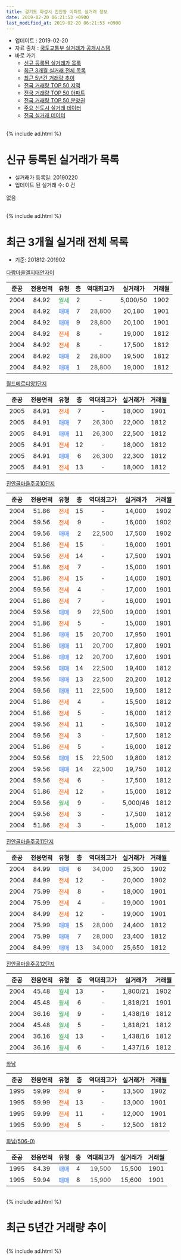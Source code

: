 ```yaml
---
title: 경기도 화성시 진안동 아파트 실거래 정보
date: 2019-02-20 06:21:53 +0900
last_modified_at: 2019-02-20 06:21:53 +0900
---
```


* 업데이트 : 2019-02-20
* 자료 출처 : [국토교통부 실거래가 공개시스템](http://rt.molit.go.kr)
* 바로 가기
    * [신규 등록된 실거래가 목록](#신규-등록된-실거래가-목록)
    * [최근 3개월 실거래 전체 목록](#최근-3개월-실거래-전체-목록)
    * [최근 5년간 거래량 추이](#최근-5년간-거래량-추이)
    * [전국 거래량 TOP 50 지역](https://inasie.github.io/apt-trade-info/최근-3개월-전국에서-가장-거래가-많이-발생한-지역)
    * [전국 거래량 TOP 50 아파트](https://inasie.github.io/apt-trade-info/최근-3개월-전국에서-가장-거래가-많이-발생한-아파트)
    * [전국 거래량 TOP 50 분양권](https://inasie.github.io/apt-trade-info/최근-3개월-전국에서-가장-거래가-많이-발생한-분양권)
    * [주요 신도시 실거래 데이터](https://inasie.github.io/apt-trade-info/주요-신도시)
    * [전국 실거래 데이터](https://inasie.github.io/apt-trade-info/전국)
<br>
{% include ad.html %}
<br>

# 신규 등록된 실거래가 목록
* 실거래가 등록일: 20190220
* 업데이트 된 실거래 수: 0 건

없음

<br>
{% include ad.html %}
<br>

# 최근 3개월 실거래 전체 목록
* 기준: 201812-201902


[다람마을엘지태안자이](https://search.naver.com/search.naver?query=%EA%B2%BD%EA%B8%B0%EB%8F%84+%ED%99%94%EC%84%B1%EC%8B%9C+%EC%A7%84%EC%95%88%EB%8F%99+%EB%8B%A4%EB%9E%8C%EB%A7%88%EC%9D%84%EC%97%98%EC%A7%80%ED%83%9C%EC%95%88%EC%9E%90%EC%9D%B4)

|준공|전용면적|유형|층|역대최고가|실거래가|거래월|
|:---:|:---:|:---:|:---:|:---:|:---:|:---:|
|2004|84.92|<span style="color:#34a853">월세</span>|2|<span style="color:#444444">-</span>|5,000/50|1902|
|2004|84.92|<span style="color:#4285f3">매매</span>|7|<span style="color:#444444">28,800</span>|20,180|1901|
|2004|84.92|<span style="color:#4285f3">매매</span>|9|<span style="color:#444444">28,800</span>|20,100|1901|
|2004|84.92|<span style="color:#ff5a00">전세</span>|8|<span style="color:#444444">-</span>|19,000|1812|
|2004|84.92|<span style="color:#ff5a00">전세</span>|8|<span style="color:#444444">-</span>|17,500|1812|
|2004|84.92|<span style="color:#4285f3">매매</span>|2|<span style="color:#444444">28,800</span>|19,500|1812|
|2004|84.92|<span style="color:#4285f3">매매</span>|1|<span style="color:#444444">28,800</span>|19,000|1812|

[월드메르디앙1단지](https://search.naver.com/search.naver?query=%EA%B2%BD%EA%B8%B0%EB%8F%84+%ED%99%94%EC%84%B1%EC%8B%9C+%EC%A7%84%EC%95%88%EB%8F%99+%EC%9B%94%EB%93%9C%EB%A9%94%EB%A5%B4%EB%94%94%EC%95%991%EB%8B%A8%EC%A7%80)

|준공|전용면적|유형|층|역대최고가|실거래가|거래월|
|:---:|:---:|:---:|:---:|:---:|:---:|:---:|
|2005|84.91|<span style="color:#ff5a00">전세</span>|7|<span style="color:#444444">-</span>|18,000|1901|
|2005|84.91|<span style="color:#4285f3">매매</span>|7|<span style="color:#444444">26,300</span>|22,000|1812|
|2005|84.91|<span style="color:#4285f3">매매</span>|11|<span style="color:#444444">26,300</span>|22,500|1812|
|2005|84.91|<span style="color:#ff5a00">전세</span>|12|<span style="color:#444444">-</span>|18,000|1812|
|2005|84.91|<span style="color:#4285f3">매매</span>|6|<span style="color:#444444">26,300</span>|22,300|1812|
|2005|84.91|<span style="color:#ff5a00">전세</span>|13|<span style="color:#444444">-</span>|18,000|1812|

[진안골마을주공10단지](https://search.naver.com/search.naver?query=%EA%B2%BD%EA%B8%B0%EB%8F%84+%ED%99%94%EC%84%B1%EC%8B%9C+%EC%A7%84%EC%95%88%EB%8F%99+%EC%A7%84%EC%95%88%EA%B3%A8%EB%A7%88%EC%9D%84%EC%A3%BC%EA%B3%B510%EB%8B%A8%EC%A7%80)

|준공|전용면적|유형|층|역대최고가|실거래가|거래월|
|:---:|:---:|:---:|:---:|:---:|:---:|:---:|
|2004|51.86|<span style="color:#ff5a00">전세</span>|15|<span style="color:#444444">-</span>|14,000|1902|
|2004|59.56|<span style="color:#ff5a00">전세</span>|9|<span style="color:#444444">-</span>|16,000|1902|
|2004|59.56|<span style="color:#4285f3">매매</span>|2|<span style="color:#444444">22,500</span>|17,500|1902|
|2004|51.86|<span style="color:#ff5a00">전세</span>|15|<span style="color:#444444">-</span>|16,000|1901|
|2004|59.56|<span style="color:#ff5a00">전세</span>|14|<span style="color:#444444">-</span>|17,500|1901|
|2004|51.86|<span style="color:#ff5a00">전세</span>|7|<span style="color:#444444">-</span>|15,000|1901|
|2004|51.86|<span style="color:#ff5a00">전세</span>|15|<span style="color:#444444">-</span>|14,000|1901|
|2004|59.56|<span style="color:#ff5a00">전세</span>|4|<span style="color:#444444">-</span>|17,000|1901|
|2004|51.86|<span style="color:#ff5a00">전세</span>|7|<span style="color:#444444">-</span>|16,000|1901|
|2004|59.56|<span style="color:#4285f3">매매</span>|9|<span style="color:#444444">22,500</span>|19,000|1901|
|2004|51.86|<span style="color:#ff5a00">전세</span>|5|<span style="color:#444444">-</span>|15,000|1901|
|2004|51.86|<span style="color:#4285f3">매매</span>|15|<span style="color:#444444">20,700</span>|17,950|1901|
|2004|51.86|<span style="color:#4285f3">매매</span>|11|<span style="color:#444444">20,700</span>|17,800|1901|
|2004|51.86|<span style="color:#4285f3">매매</span>|12|<span style="color:#444444">20,700</span>|17,600|1901|
|2004|59.56|<span style="color:#4285f3">매매</span>|14|<span style="color:#444444">22,500</span>|19,400|1812|
|2004|59.56|<span style="color:#4285f3">매매</span>|13|<span style="color:#444444">22,500</span>|20,200|1812|
|2004|59.56|<span style="color:#4285f3">매매</span>|11|<span style="color:#444444">22,500</span>|19,500|1812|
|2004|51.86|<span style="color:#ff5a00">전세</span>|4|<span style="color:#444444">-</span>|15,500|1812|
|2004|51.86|<span style="color:#ff5a00">전세</span>|5|<span style="color:#444444">-</span>|16,000|1812|
|2004|59.56|<span style="color:#ff5a00">전세</span>|11|<span style="color:#444444">-</span>|16,500|1812|
|2004|59.56|<span style="color:#ff5a00">전세</span>|3|<span style="color:#444444">-</span>|17,500|1812|
|2004|51.86|<span style="color:#ff5a00">전세</span>|5|<span style="color:#444444">-</span>|16,000|1812|
|2004|59.56|<span style="color:#4285f3">매매</span>|15|<span style="color:#444444">22,500</span>|19,800|1812|
|2004|59.56|<span style="color:#4285f3">매매</span>|14|<span style="color:#444444">22,500</span>|19,750|1812|
|2004|59.56|<span style="color:#ff5a00">전세</span>|6|<span style="color:#444444">-</span>|17,500|1812|
|2004|51.86|<span style="color:#ff5a00">전세</span>|12|<span style="color:#444444">-</span>|15,000|1812|
|2004|59.56|<span style="color:#34a853">월세</span>|9|<span style="color:#444444">-</span>|5,000/46|1812|
|2004|59.56|<span style="color:#ff5a00">전세</span>|3|<span style="color:#444444">-</span>|17,500|1812|
|2004|51.86|<span style="color:#ff5a00">전세</span>|3|<span style="color:#444444">-</span>|15,000|1812|


<script async src="//pagead2.googlesyndication.com/pagead/js/adsbygoogle.js"></script>
<!-- 기본 -->
<ins class="adsbygoogle"
     style="display:block"
     data-ad-client="ca-pub-2446590836940007"
     data-ad-slot="1659523306"
     data-ad-format="auto"
     data-full-width-responsive="true"></ins>
<script>
(adsbygoogle = window.adsbygoogle || []).push({});
</script>


[진안골마을주공11단지](https://search.naver.com/search.naver?query=%EA%B2%BD%EA%B8%B0%EB%8F%84+%ED%99%94%EC%84%B1%EC%8B%9C+%EC%A7%84%EC%95%88%EB%8F%99+%EC%A7%84%EC%95%88%EA%B3%A8%EB%A7%88%EC%9D%84%EC%A3%BC%EA%B3%B511%EB%8B%A8%EC%A7%80)

|준공|전용면적|유형|층|역대최고가|실거래가|거래월|
|:---:|:---:|:---:|:---:|:---:|:---:|:---:|
|2004|84.99|<span style="color:#4285f3">매매</span>|6|<span style="color:#444444">34,000</span>|25,300|1902|
|2004|84.99|<span style="color:#ff5a00">전세</span>|12|<span style="color:#444444">-</span>|20,000|1902|
|2004|75.99|<span style="color:#ff5a00">전세</span>|8|<span style="color:#444444">-</span>|18,000|1901|
|2004|75.99|<span style="color:#ff5a00">전세</span>|4|<span style="color:#444444">-</span>|19,000|1901|
|2004|84.99|<span style="color:#ff5a00">전세</span>|12|<span style="color:#444444">-</span>|19,000|1901|
|2004|75.99|<span style="color:#4285f3">매매</span>|15|<span style="color:#444444">28,000</span>|24,400|1812|
|2004|75.99|<span style="color:#4285f3">매매</span>|7|<span style="color:#444444">28,000</span>|23,400|1812|
|2004|84.99|<span style="color:#4285f3">매매</span>|13|<span style="color:#444444">34,000</span>|25,650|1812|

[진안골마을주공12단지](https://search.naver.com/search.naver?query=%EA%B2%BD%EA%B8%B0%EB%8F%84+%ED%99%94%EC%84%B1%EC%8B%9C+%EC%A7%84%EC%95%88%EB%8F%99+%EC%A7%84%EC%95%88%EA%B3%A8%EB%A7%88%EC%9D%84%EC%A3%BC%EA%B3%B512%EB%8B%A8%EC%A7%80)

|준공|전용면적|유형|층|역대최고가|실거래가|거래월|
|:---:|:---:|:---:|:---:|:---:|:---:|:---:|
|2004|45.48|<span style="color:#34a853">월세</span>|13|<span style="color:#444444">-</span>|1,800/21|1902|
|2004|45.48|<span style="color:#34a853">월세</span>|6|<span style="color:#444444">-</span>|1,818/21|1901|
|2004|36.16|<span style="color:#34a853">월세</span>|9|<span style="color:#444444">-</span>|1,438/16|1812|
|2004|45.48|<span style="color:#34a853">월세</span>|5|<span style="color:#444444">-</span>|1,818/21|1812|
|2004|36.16|<span style="color:#34a853">월세</span>|13|<span style="color:#444444">-</span>|1,438/16|1812|
|2004|36.16|<span style="color:#34a853">월세</span>|6|<span style="color:#444444">-</span>|1,437/16|1812|

[화남](https://search.naver.com/search.naver?query=%EA%B2%BD%EA%B8%B0%EB%8F%84+%ED%99%94%EC%84%B1%EC%8B%9C+%EC%A7%84%EC%95%88%EB%8F%99+%ED%99%94%EB%82%A8)

|준공|전용면적|유형|층|역대최고가|실거래가|거래월|
|:---:|:---:|:---:|:---:|:---:|:---:|:---:|
|1995|59.99|<span style="color:#ff5a00">전세</span>|9|<span style="color:#444444">-</span>|13,500|1902|
|1995|59.99|<span style="color:#ff5a00">전세</span>|13|<span style="color:#444444">-</span>|13,000|1901|
|1995|59.99|<span style="color:#ff5a00">전세</span>|11|<span style="color:#444444">-</span>|12,000|1901|
|1995|59.99|<span style="color:#ff5a00">전세</span>|5|<span style="color:#444444">-</span>|12,500|1812|

[화남(506-0)](https://search.naver.com/search.naver?query=%EA%B2%BD%EA%B8%B0%EB%8F%84+%ED%99%94%EC%84%B1%EC%8B%9C+%EC%A7%84%EC%95%88%EB%8F%99+%ED%99%94%EB%82%A8%28506-0%29)

|준공|전용면적|유형|층|역대최고가|실거래가|거래월|
|:---:|:---:|:---:|:---:|:---:|:---:|:---:|
|1995|84.39|<span style="color:#4285f3">매매</span>|4|<span style="color:#444444">19,500</span>|15,500|1901|
|1995|59.94|<span style="color:#4285f3">매매</span>|8|<span style="color:#444444">15,900</span>|15,600|1901|


<br>
{% include ad.html %}
<br>

# 최근 5년간 거래량 추이


<div style="width:100%;">
    <canvas id="deal_progress" height="200"></canvas>
</div>

<script>
new Chart(document.getElementById("deal_progress"), {
    type: 'line',
    data: {
        labels: ['201402','201403','201404','201405','201406','201407','201408','201409','201410','201411','201412','201501','201502','201503','201504','201505','201506','201507','201508','201509','201510','201511','201512','201601','201602','201603','201604','201605','201606','201607','201608','201609','201610','201611','201612','201701','201702','201703','201704','201705','201706','201707','201708','201709','201710','201711','201712','201801','201802','201803','201804','201805','201806','201807','201808','201809','201810','201811','201812','201901','201902'],
        datasets: [{
            label: '매매',
            pointRadius: 1,
            data: [44, 42, 32, 25, 24, 28, 35, 28, 37, 30, 22, 40, 28, 43, 35, 32, 19, 25, 20, 21, 26, 27, 14, 12, 12, 31, 19, 29, 24, 28, 34, 21, 28, 24, 18, 11, 22, 17, 14, 25, 19, 13, 15, 10, 7, 8, 15, 19, 7, 25, 12, 8, 17, 13, 12, 10, 13, 9, 13, 8, 2],
            borderColor: "rgba(255, 201, 14, 1)",
            backgroundColor: "rgba(255, 201, 14, 0.5)",
            fill: false,
            lineTension: 0
        },{
            label: '전월세',
            pointRadius: 1,
            data: [22, 25, 24, 36, 19, 22, 25, 14, 26, 22, 33, 38, 20, 34, 19, 22, 18, 22, 18, 25, 18, 14, 14, 22, 20, 18, 22, 19, 18, 23, 20, 16, 15, 19, 25, 21, 22, 19, 26, 15, 22, 18, 16, 15, 9, 9, 16, 17, 14, 26, 6, 19, 21, 12, 21, 24, 24, 13, 19, 14, 6],
            borderColor: "rgba(0, 141, 185, 1)",
            backgroundColor: "rgba(0, 141, 185, 0.5)",
            fill: false,
            lineTension: 0
        }
        ]
    },
    options: {
        responsive: true,
        title: {
            display: false
        },
        tooltips: {
            mode: 'index',
            intersect: false
        },
        hover: {
            mode: 'nearest',
            intersect: true
        },
        scales: {
            xAxes: [{
                display: true,
                scaleLabel: {
                    display: true,
                    labelString: '년/월'
                }
            }],
            yAxes: [{
                display: true,
                ticks: {
                    suggestedMin: 0,
                },
                scaleLabel: {
                    display: true,
                    labelString: '실거래 수'
                }
            }]
        }
    }
});

</script>


<br>
{% include ad.html %}
<br>

